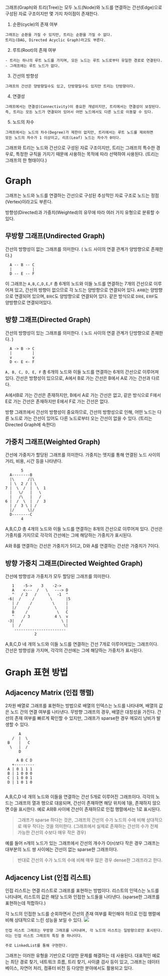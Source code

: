 그래프(Graph)와 트리(Tree)는 모두 노드(Node)와 노드를 연결하는 간선(Edge)으로 구성된 자료 구조이지만 몇 가지 차이점이 존재한다.

1. 순환(cycle)의 존재 여부
```
그래프는 순환을 가질 수 있지만, 트리는 순환을 가질 수 없다.
트리는(DAG, Directed Acyclic Graph)라고도 부른다.
```
2. 루트(Root)의 존재 여부
```
- 트리는 하나의 루트 노드를 가지며, 모든 노드는 루트 노드로부터 유일한 경로로 연결된다.
- 그래프에는 루트 노드가 없다.
```
3. 간선의 방향성
```
그래프의 간선은 양방향일수도 있고, 단방향일수도 있지만 트리는 단방향이다.
```
4. 연결성
```
그래프에서는 연결성(Connectivity)이 중요한 개념이지만, 트리에서는 연결성이 보장된다.
즉, 트리는 모든 노드가 연결되어 있어서 어떤 노드에서도 다른 노드로 이동할 수 있다.
```
5. 노드의 차수
```
그래프에서는 노드의 차수(Degree)가 제한이 없지만, 트리에서는 루트 노드를 제외하면
모든 노드의 차수가 1 이상이고, 리프(Leaf) 노드는 차수가 0이다.
```
그래프와 트리는 노드와 간선으로 구성된 자료 구조이지만, 트리는 그래프의 특수한 경우로, 특정한 규칙을 가지기 때문에 사용하는 목적에 따라 선택하여 사용된다.
(트리는 그래프의 한 형태이다.)

# Graph
그래프는 노드와 노드를 연결하는 간선으로 구성된 추상적인 자료 구조로 노드는 
정점(Vertex)이라고도 부른다.

방향성(Directed)과 가중치(Weighted)의 유무에 따라 여러 가지 유형으로 분류할 수 있다.

## 무방향 그래프(Undirected Graph)
간선의 방향성이 없는 그래프를 의미한다.
( 노드 사이의 연결 관계가 양방향으로 존재한다.)
```
  A -- B -- C
  |         |
  D -- E -- F
```
이 그래프는 `A,B,C,D,E,F` 총 6개의 노드와 이들 노드를 연결하는 7개의 간선으로 이루어져 있고, 간선의 방향이 없으므로 각 노드는 양방향으로 연결되어 있다.
`A와B`는 양방향으로 연결되어 있으며, `B와C`도 양방향으로 연결되어 있다.
같은 방식으로 `D와E`, `E와F`도 양방향으로 연결되어있다.

## 방향 그래프(Directed Graph)
간선의 방향성이 있는 그래프를 의미한다.
( 노드 사이의 연결 관계가 단방향으로 존재한다. ) 

```
  A -> B -> C
  |         |
  v         v
  D <- E <- F

```
`A, B, C, D, E, F` 총 6개의 노드와 이들 노드를 연결하는 6개의 간선으로 이루어져 있다. 간선은 방향성이 있으므로, A에서 B로 가는 간선은 B에서 A로 가는 간선과 다르다.

A에서B로 가는 간선은 존재하지만, B에서 A로 가는 간선은 없고, 같은 방식으로 F에서 E로 가는 간선은 존재하지만 E에서 F로 가는 간선은 없다.

방향 그래프에서 간선의 방향성이 중요하므로, 간선의 방향성으로 인해, 어떤 노드는 다른 노드로 가는 간선이 있어도 다른 노드로부터 오는 간선이 없을 수 있다.
(트리는 Directed Graph에 속한다)

## 가중치 그래프(Weighted Graph)
간선에 가중치가 할당된 그래프를 의미한다. 가중치는 엣지를 통해 연결된 노드 사이의 거리, 비용, 시간 등을 나타낸다.
```
       5
  A--------B
  |\      /|\
  | \  2 / | \
7 |  \  /  |  \  1
  |   \/   |   \
  |   /\   |   /
6 |  /  \  |  /  3
  | /  3 \ | /
  |/      \|/
  D--------C
       4

```
A,B,C,D 총 4개의 노드와 이들 노드를 연결하는 8개의 간선으로 이루어져 있다.
간선은 가중치를 가지므로 각각의 간선에는 그에 해당하는 가중치가 표시된다.

A와 B를 연결하는 간선은 가중치가 5이고, D와 A를 연결하는 간선은 가중치가 7이다.

## 방향 가중치 그래프(Directed Weighted Graph)
간선에 방향성과 가중치가 모두 할당된 그래프를 의미한다.
```
   1    -5->    3    -2->
   A    <---  /   \   ---> D
   ^   / 2   /     \   -1  ^ 
 -6|  /     /       \      |5
   | /     /         \     |
   |/     /           \    |
   B     /             \   C
   ^    / 3           4 \  v
 -3|   /                 \ |
   |  /                   \|
    ----------------------- 
             2

```
A,B,C,D 네 개의 노드와 이들 노드를 연결하는 간선 7개로 이루어져있는 그래프이다.
간선은 방향성을 가지며, 각각의 간선에는 그에 해당하는 가중치가 표시된다.

# Graph 표현 방법
## Adjacency Matrix (인접 행렬)
2차원 배열로 그래프를 표현하는 방법으로 배열의 인덱스는 노드를 나타내며, 배열의 값은 노드 간의 연결 여부를 나타낸다.
무방향 그래프의 경우, 배열은 대칭성을 가진다. 간선의 존재 여부를 빠르게 확인할 수 있지만, 그래프가 sparse한 경우 메모리 낭비가 발생할 수 있다.

```
      A
   /  |  \
 B	  |   C
  \	  |  /	
      D
     
     A B C D 
   +---------
 A | 0 1 1 1 
 B | 1 0 0 0 
 C | 1 0 0 1 
 D | 1 0 1 0 
 
```
A,B,C,D 네 개의 노드와 이들을 연결하는 간선 5개로 이루어진 그래프이다. 각각의 노드는 그래프의 열과 행으로 대응되며, 간선이 존재하면 해당 위치에 1을, 존재하지 않으면 0을 표시한다. 예로 A와B 사이에 간선이 존재하므로 인접 행렬에서는 1로 표시된다.

> 그래프가 sparse 하다는 것은, 그래프의 간선의 수가 노드의 수에 비해 상대적으로 매우 작다는 것을 의미한다. 
(그래프에서 실제로 존재하는 간선의 수가 전체 가능한 간선의 수보다 매우 작은 경우)
>
예를 들어 n개의 노드가 있는 그래프에서 간선의 개수가 O(n)보다 작은 경우 그래프는 대부분의 노드 쌍 사이에는 간선이 없는 sparse한 그래프이다.
>
>반대로 간선의 수가 노드의 수에 비해 매우 많은 경우 dense한 그래프라고 한다.

## Adjacency List (인접 리스트)
인접 리스트는 연결 리스트로 그래프를 표현하는 방법이다.
리스트의 인덱스는 노드를 나타내며, 리스트의 값은 해당 노드와 인접한 노드들을 나타낸다. (sparse한 그래프를 표현하는데 적합하다.)

각 노드의 인접한 노드를 순회하면서 간선의 존재 여부를 확인해야 하므로 인접 행렬에 비해 상대적으로 느린 성능을 보일 수 있다.
![](https://velog.velcdn.com/images/ondj/post/6fe8ca35-b5c7-4063-b8ec-7e2d03508c54/image.png)

```
인접 리스트 그래프는 무방향 그래프를 나타내며, 각 노드의 리스트는 일방향으로만 표시된다.
이는 인접 리스트 그래프의 특징 중 하나이다.

주로 LinkedList를 통해 구현한다.
```


그래프는 이러한 유형을 기반으로 다양한 문제를 해결하는 데 사용된다. 대표적인 예로는 최단 경로 찾기, 네트워크 흐름, 트리 찾기, 사이클 검사 등이 있고, 그래프는 데이터베이스, 자연어 처리, 컴퓨터 비전 등 다양한 분야에서도 활용되고 있다.